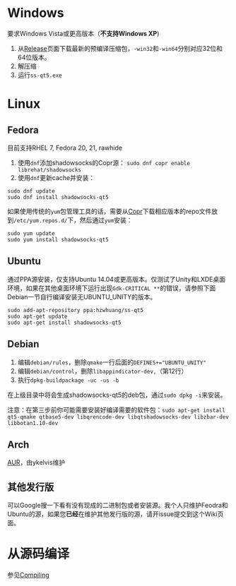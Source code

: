 # Windows

要求Windows Vista或更高版本（**不支持Windows XP**)

1. 从[Release](https://github.com/librehat/shadowsocks-qt5/releases)页面下载最新的预编译压缩包，`-win32`和`-win64`分别对应32位和64位版本。
2. 解压缩
3. 运行`ss-qt5.exe`

# Linux

## Fedora
目前支持RHEL 7, Fedora 20, 21, rawhide

1. 使用`dnf`添加shadowsocks的Copr源： `sudo dnf copr enable librehat/shadowsocks`
2. 使用`dnf`更新cache并安装：
```
sudo dnf update
sudo dnf install shadowsocks-qt5
```

如果使用传统的`yum`包管理工具的话，需要从[Copr](https://copr.fedoraproject.org/coprs/librehat/shadowsocks/)下载相应版本的repo文件放到`/etc/yum.repos.d/`下，然后通过`yum`安装：
```
sudo yum update
sudo yum install shadowsocks-qt5
```

## Ubuntu

通过PPA源安装，仅支持Ubuntu 14.04或更高版本。仅测试了Unity和LXDE桌面环境，如果在其他桌面环境下运行出现`Gdk-CRITICAL **`的错误，请参照下面Debian一节自行编译安装无UBUNTU_UNITY的版本。

```
sudo add-apt-repository ppa:hzwhuang/ss-qt5
sudo apt-get update
sudo apt-get install shadowsocks-qt5
```

## Debian

1. 编辑`debian/rules`，删除`qmake`一行后面的`DEFINES+="UBUNTU_UNITY"`
1. 编辑`debian/control`，删除`libappindicator-dev,`（第12行）
1. 执行`dpkg-buildpackage -uc -us -b`

在上级目录中将会生成shadowsocks-qt5的deb包，通过`sudo dpkg -i`来安装。

注意：在第三步前你可能需要安装好编译需要的软件包：`sudo apt-get install qt5-qmake qtbase5-dev libqrencode-dev libqtshadowsocks-dev libzbar-dev libbotan1.10-dev`

## Arch

[AUR](https://aur.archlinux.org/packages/shadowsocks-qt5/)，由ykelvis维护

## 其他发行版

可以Google搜一下看有没有现成的二进制包或者安装源。我个人只维护Feodra和Ubuntu的源，如果您**已经**在维护其他发行版的源，请开issue提交到这个Wiki页面。

# 从源码编译

参见[Compiling](https://github.com/librehat/shadowsocks-qt5/wiki/Compiling)